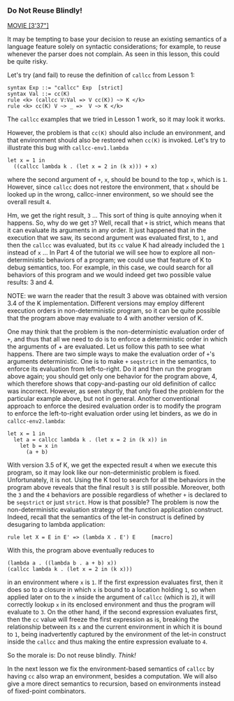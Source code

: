<!-- Copyright (c) 2014-2016 K Team. All Rights Reserved. -->

### Do Not Reuse Blindly!

[MOVIE [3'37"]](http://youtu.be/OXvtklaSaSQ)

It may be tempting to base your decision to reuse an existing semantics of
a language feature solely on syntactic considerations; for example, to reuse
whenever the parser does not complain.  As seen in this lesson, this could
be quite risky.

Let's try (and fail) to reuse the definition of `callcc` from Lesson 1:

    syntax Exp ::= "callcc" Exp  [strict]
    syntax Val ::= cc(K)
    rule <k> (callcc V:Val => V cc(K)) ~> K </k>
    rule <k> cc(K) V ~> _ =>  V ~> K </k>

The `callcc` examples that we tried in Lesson 1 work, so it may look it works.

However, the problem is that `cc(K)` should also include an environment,
and that environment should also be restored when `cc(K)` is invoked.
Let's try to illustrate this bug with `callcc-env1.lambda`

    let x = 1 in
      ((callcc lambda k . (let x = 2 in (k x))) + x)

where the second argument of `+`, `x`, should be bound to the top `x`, which
is `1`.  However, since `callcc` does not restore the environment, that `x`
should be looked up in the wrong, callcc-inner environment, so we should see
the overall result `4`.

Hm, we get the right result, `3` ... This sort of thing is quite annoying
when it happens.  So, why do we get `3`?  Well, recall that `+` is strict,
which means that it can evaluate its arguments in any order.  It just
happened that in the execution that we saw, its second argument was evaluated
first, to `1`, and then the `callcc` was evaluated, but its `cc` value K had
already included the `1` instead of `x` ...  In Part 4 of the tutorial we will
see how to explore all non-deterministic behaviors of a program; we could use
that feature of K to debug semantics, too.  For example, in this case, we
could search for all behaviors of this program and we would indeed get two
possible value results: 3 and 4.

NOTE: we warn the reader that the result 3 above was obtained with version 3.4
of the K implementation.  Different versions may employ different execution
orders in non-deterministic program, so it can be quite possible that the
program above may evaluate to 4 with another version of K.

One may think that the problem is the non-deterministic evaluation order
of `+`, and thus that all we need to do is to enforce a deterministic order
in which the arguments of + are evaluated.  Let us follow this path to
see what happens.  There are two simple ways to make the evaluation order
of `+`'s arguments deterministic.  One is to make `+` `seqstrict` in the
semantics, to enforce its evaluation from left-to-right.  Do it and then
run the program above again; you should get only one behavior for the
program above, 4, which therefore shows that copy-and-pasting our old
definition of callcc was incorrect.  However, as seen shortly, that only
fixed the problem for the particular example above, but not in general.
Another conventional approach to enforce the desired evaluation order is to
modify the program to enforce the left-to-right evaluation order using let
binders, as we do in `callcc-env2.lambda`:

    let x = 1 in
      let a = callcc lambda k . (let x = 2 in (k x)) in
        let b = x in
	      (a + b)

With version 3.5 of K, we get the expected result `4` when we execute this
program, so it may look like our non-deterministic problem is fixed.
Unfortunately, it is not.  Using the K tool to search for all the behaviors
in the program above reveals that the final result `3` is still possible.
Moreover, both the `3` and the `4` behaviors are possible regardless of whether
`+` is declared to be `seqstrict` or just `strict`.  How is that possible?
The problem is now the non-deterministic evaluation strategy of the function
application construct.  Indeed, recall that the semantics of the let-in
construct is defined by desugaring to lambda application:

    rule let X = E in E' => (lambda X . E') E     [macro]

With this, the program above eventually reduces to

    (lambda a . ((lambda b . a + b) x))
    (callcc lambda k . (let x = 2 in (k x)))

in an environment where `x` is `1`.  If the first expression evaluates first,
then it does so to a closure in which `x` is bound to a location holding `1`,
so when applied later on to the `x` inside the argument of `callcc` (which is
`2`), it will correctly lookup `x` in its enclosed environment and thus the
program will evaluate to `3`.  On the other hand, if the second expression
evaluates first, then the `cc` value will freeze the first expression as is,
breaking the relationship between its `x` and the current environment in which
it is bound to `1`, being inadvertently captured by the environment of the
let-in construct inside the `callcc` and thus making the entire expression
evaluate to `4`.

So the morale is: Do not reuse blindly.  *Think!*

In the next lesson we fix the environment-based semantics of `callcc` by having
`cc` also wrap an environment, besides a computation.  We will also give a more
direct semantics to recursion, based on environments instead of fixed-point
combinators.
